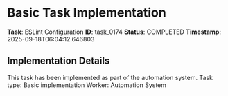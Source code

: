 # Basic Task Implementation

**Task**: ESLint Configuration
**ID**: task_0174
**Status**: COMPLETED
**Timestamp**: 2025-09-18T06:04:12.646803

## Implementation Details

This task has been implemented as part of the automation system.
Task type: Basic implementation
Worker: Automation System

